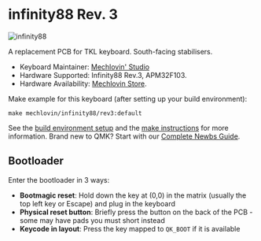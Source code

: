 # infinity88 Rev. 3

![infinity88](https://i.imgur.com/9JGxJjVl.png)

A replacement PCB for TKL keyboard. South-facing stabilisers.  

* Keyboard Maintainer: [Mechlovin' Studio](https://github.com/mechlovin)
* Hardware Supported: Infinity88 Rev.3, APM32F103.
* Hardware Availability: [Mechlovin Store](https://mechlove.com).

Make example for this keyboard (after setting up your build environment):

    make mechlovin/infinity88/rev3:default

See the [build environment setup](https://docs.qmk.fm/#/getting_started_build_tools) and the [make instructions](https://docs.qmk.fm/#/getting_started_make_guide) for more information. Brand new to QMK? Start with our [Complete Newbs Guide](https://docs.qmk.fm/#/newbs).

## Bootloader

Enter the bootloader in 3 ways:

* **Bootmagic reset**: Hold down the key at (0,0) in the matrix (usually the top left key or Escape) and plug in the keyboard
* **Physical reset button**: Briefly press the button on the back of the PCB - some may have pads you must short instead
* **Keycode in layout**: Press the key mapped to `QK_BOOT` if it is available
